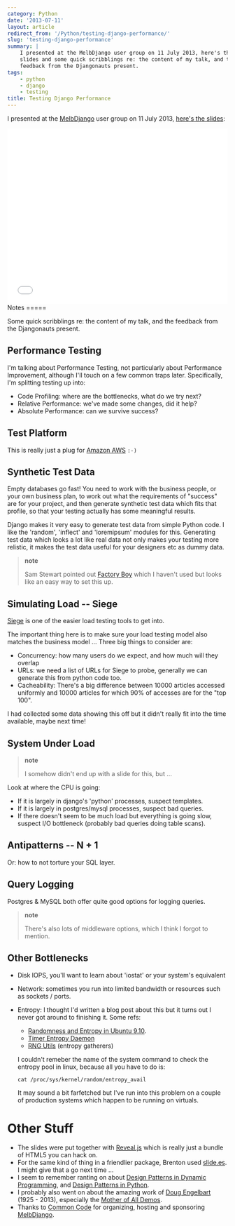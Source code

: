 ```yaml
---
category: Python
date: '2013-07-11'
layout: article
redirect_from: '/Python/testing-django-performance/'
slug: 'testing-django-performance'
summary: |
    I presented at the MelbDjango user group on 11 July 2013, here's the
    slides and some quick scribblings re: the content of my talk, and the
    feedback from the Djangonauts present.
tags:
    - python
    - django
    - testing
title: Testing Django Performance
---
```


I presented at the [MelbDjango](http://melbdjango.com/) user group on 11
July 2013, [here's the slides](/melbdjango1/):

<iframe src="/melbdjango1/" width="100%" height="400px" frameborder="0"></iframe>
Notes
=====

Some quick scribblings re: the content of my talk, and the feedback from
the Djangonauts present.

Performance Testing
-------------------

I'm talking about Performance Testing, not particularly about
Performance Improvement, although I'll touch on a few common traps
later. Specifically, I'm splitting testing up into:

-   Code Profiling: where are the bottlenecks, what do we try next?
-   Relative Performance: we've made some changes, did it help?
-   Absolute Performance: can we survive success?

Test Platform
-------------

This is really just a plug for [Amazon AWS](http://aws.amazon.com/)
`:-)`

Synthetic Test Data
-------------------

Empty databases go fast! You need to work with the business people, or
your own business plan, to work out what the requirements of "success"
are for your project, and then generate synthetic test data which fits
that profile, so that your testing actually has some meaningful results.

Django makes it very easy to generate test data from simple Python code.
I like the 'random', 'inflect' and 'loremipsum' modules for this.
Generating test data which looks a lot like real data not only makes
your testing more relistic, it makes the test data useful for your
designers etc as dummy data.

> **note**
>
> Sam Stewart pointed out [Factory
> Boy](https://github.com/rbarrois/factory_boy) which I haven't used but
> looks like an easy way to set this up.

Simulating Load -- Siege
------------------------

[Siege](http://www.joedog.org/siege-home/) is one of the easier load
testing tools to get into.

The important thing here is to make sure your load testing model also
matches the business model ... Three big things to consider are:

-   Concurrency: how many users do we expect, and how much will they
    overlap
-   URLs: we need a list of URLs for Siege to probe, generally we can
    generate this from python code too.
-   Cacheability: There's a big difference between 10000 articles
    accessed uniformly and 10000 articles for which 90% of accesses are
    for the "top 100".

I had collected some data showing this off but it didn't really fit into
the time available, maybe next time!

System Under Load
-----------------

> **note**
>
> I somehow didn't end up with a slide for this, but ...

Look at where the CPU is going:

-   If it is largely in django's 'python' processes, suspect templates.
-   If it is largely in postgres/mysql processes, suspect bad queries.
-   If there doesn't seem to be much load but everything is going slow,
    suspect I/O bottleneck (probably bad queries doing table scans).

Antipatterns -- N + 1
---------------------

Or: how to not torture your SQL layer.

Query Logging
-------------

Postgres & MySQL both offer quite good options for logging queries.

> **note**
>
> There's also lots of middleware options, which I think I forgot to
> mention.

Other Bottlenecks
-----------------

-   Disk IOPS, you'll want to learn about 'iostat' or your system's
    equivalent
-   Network: sometimes you run into limited bandwidth or resources such
    as sockets / ports.
-   Entropy: I thought I'd written a blog post about this but it turns
    out I never got around to finishing it. Some refs:

    -   [Randomness and Entropy in Ubuntu
        9.10](http://bredsaal.dk/improving-randomness-and-entropy-in-ubuntu-9-10).
    -   [Timer Entropy Daemon](http://www.vanheusden.com/te/)
    -   [RNG Utils](http://github.com/infinity0/rngutils)
        (entropy gatherers)

    I couldn't remeber the name of the system command to check the
    entropy pool in linux, because all you have to do is:

        cat /proc/sys/kernel/random/entropy_avail 

    It may sound a bit farfetched but I've run into this problem on a
    couple of production systems which happen to be running on virtuals.

Other Stuff
===========

-   The slides were put together with
    [Reveal.js](http://lab.hakim.se/reveal-js/) which is really just a
    bundle of HTML5 you can hack on.
-   For the same kind of thing in a friendlier package, Brenton used
    [slide.es](http://slid.es/). I might give that a go next time ...
-   I seem to remember ranting on about [Design Patterns in Dynamic
    Programming](http://norvig.com/design-patterns/), and [Design
    Patterns in
    Python](http://www.python.org/workshops/1997-10/proceedings/savikko.html).
-   I probably also went on about the amazing work of [Doug
    Engelbart](http://en.wikipedia.org/wiki/Douglas_Engelbart) (1925 -
    2013), especially the [Mother of All
    Demos](http://archive.org/details/dougengelbartarchives).
-   Thanks to [Common Code](http://commoncode.com.au/) for organizing,
    hosting and sponsoring [MelbDjango](http://melbdjango.com/).
